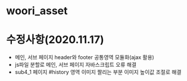 # woori_asset

# 수정사항(2020.11.17)

- 메인, 서브 페이지 header와 footer 공통영역 모듈화(ajax 활용)
- js파일 분할로 메인, 서브 페이지 자바스크립트 오류 해결
- sub4_1 페이지 #history 영역 이미지 짤리는 부분 이미지 높이값 조절로 해결
